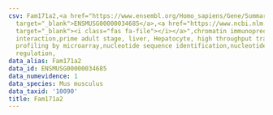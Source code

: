 ```yaml
---
csv: Fam171a2,<a href="https://www.ensembl.org/Homo_sapiens/Gene/Summary?db=core;g=ENSMUSG00000034685"
  target="_blank">ENSMUSG00000034685</a>,<a href="https://www.ncbi.nlm.nih.gov/pubmed/23834426"
  target="_blank"><i class="fas fa-file"></i></a>",chromatin immunoprecipitation assay,direct
  interaction,prime adult stage, liver, Hepatocyte, high throughput transcription
  profiling by microarray,nucleotide sequence identification,nucleotide sequence identification,transcriptional
  regulation,
data_alias: Fam171a2
data_id: ENSMUSG00000034685
data_numevidence: 1
data_species: Mus musculus
data_taxid: '10090'
title: Fam171a2
---
```


